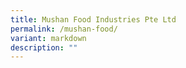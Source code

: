 ```yaml
---
title: Mushan Food Industries Pte Ltd
permalink: /mushan-food/
variant: markdown
description: ""
---
```

